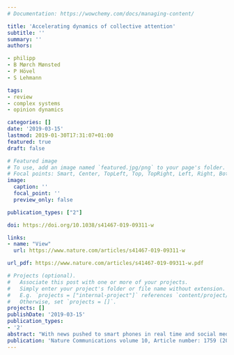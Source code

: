 ```yaml
---
# Documentation: https://wowchemy.com/docs/managing-content/

title: 'Accelerating dynamics of collective attention'
subtitle: ''
summary: ''
authors:

- philipp
- B Mørch Mønsted
- P Hövel
- S Lehmann 

tags:
- review
- complex systems
- opinion dynamics

categories: []
date: '2019-03-15'
lastmod: 2019-01-30T17:31:07+01:00
featured: true
draft: false

# Featured image
# To use, add an image named `featured.jpg/png` to your page's folder.
# Focal points: Smart, Center, TopLeft, Top, TopRight, Left, Right, BottomLeft, Bottom, BottomRight.
image:
  caption: ''
  focal_point: ''
  preview_only: false

publication_types: ["2"]

doi: https://doi.org/10.1038/s41467-019-09311-w

links:
- name: "View"
  url: https://www.nature.com/articles/s41467-019-09311-w

url_pdf: https://www.nature.com/articles/s41467-019-09311-w.pdf

# Projects (optional).
#   Associate this post with one or more of your projects.
#   Simply enter your project's folder or file name without extension.
#   E.g. `projects = ["internal-project"]` references `content/project/deep-learning/index.md`.
#   Otherwise, set `projects = []`.
projects: []
publishDate: '2019-03-15'
publication_types:
- '2'
abstract: "With news pushed to smart phones in real time and social media reactions spreading across the globe in seconds, the public discussion can appear accelerated and temporally fragmented. In longitudinal datasets across various domains, covering multiple decades, we find increasing gradients and shortened periods in the trajectories of how cultural items receive collective attention. Is this the inevitable conclusion of the way information is disseminated and consumed? Our findings support this hypothesis. Using a simple mathematical model of topics competing for finite collective attention, we are able to explain the empirical data remarkably well. Our modeling suggests that the accelerating ups and downs of popular content are driven by increasing production and consumption of content, resulting in a more rapid exhaustion of limited attention resources. In the interplay with competition for novelty, this causes growing turnover rates and individual topics receiving shorter intervals of collective attention."
publication: 'Nature Communications volume 10, Article number: 1759 (2019)'
---
```

